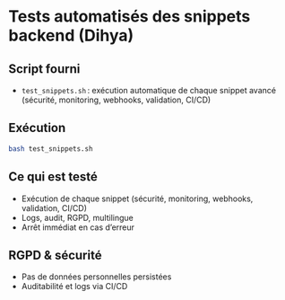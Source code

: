 # Tests automatisés des snippets backend (Dihya)

## Script fourni
- `test_snippets.sh` : exécution automatique de chaque snippet avancé (sécurité, monitoring, webhooks, validation, CI/CD)

## Exécution

```bash
bash test_snippets.sh
```

## Ce qui est testé
- Exécution de chaque snippet (sécurité, monitoring, webhooks, validation, CI/CD)
- Logs, audit, RGPD, multilingue
- Arrêt immédiat en cas d’erreur

## RGPD & sécurité
- Pas de données personnelles persistées
- Auditabilité et logs via CI/CD
